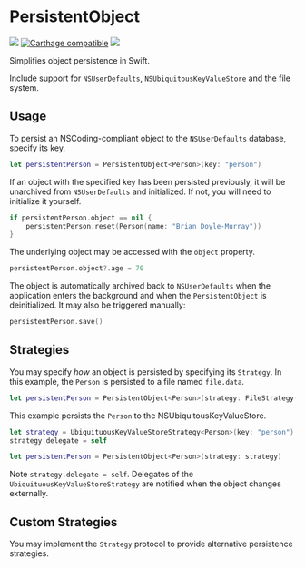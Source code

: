 # PersistentObject

![](https://travis-ci.org/mattcomi/PersistentObject.svg?branch=master)
[![Carthage compatible](https://img.shields.io/badge/Carthage-compatible-4BC51D.svg?style=flat)](https://github.com/Carthage/Carthage)
![](https://img.shields.io/cocoapods/v/PersistentObject.svg?style=flat)

Simplifies object persistence in Swift.

Include support for `NSUserDefaults`, `NSUbiquitousKeyValueStore` and the file system.

## Usage

To persist an NSCoding-compliant object to the `NSUserDefaults` database, specify its key.

```swift
let persistentPerson = PersistentObject<Person>(key: "person")
```

If an object with the specified key has been persisted previously, it will be unarchived from `NSUserDefaults` and initialized. If not, you will need to initialize it yourself.

```swift
if persistentPerson.object == nil {
    persistentPerson.reset(Person(name: "Brian Doyle-Murray"))
}
```

The underlying object may be accessed with the `object` property.

```swift
persistentPerson.object?.age = 70
```

The object is automatically archived back to `NSUserDefaults` when the application enters the background and when the `PersistentObject` is deinitialized. It may also be triggered manually:

```swift
persistentPerson.save()
```

## Strategies

You may specify *how* an object is persisted by specifying its `Strategy`. In this example, the `Person` is persisted to a file named `file.data`.

```swift
let persistentPerson = PersistentObject<Person>(strategy: FileStrategy(filename: "file.data"))
```

This example persists the `Person` to the NSUbiquitousKeyValueStore.

```swift
let strategy = UbiquituousKeyValueStoreStrategy<Person>(key: "person")
strategy.delegate = self

let persistentPerson = PersistentObject<Person>(strategy: strategy)
```

Note `strategy.delegate = self`. Delegates of the `UbiquituousKeyValueStoreStrategy` are notified when the object changes externally.

## Custom Strategies

You may implement the `Strategy` protocol to provide alternative persistence strategies.
